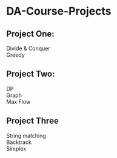 # DA-Course-Projects
## Project One:
Divide & Conquer\
Greedy
## Project Two:
DP\
Graph\
Max Flow
## Project Three
String matching\
Backtrack\
Simplex

